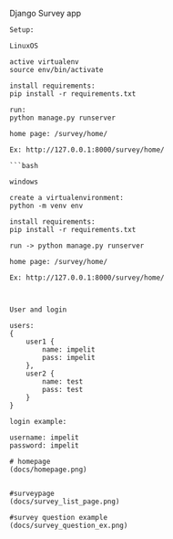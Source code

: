 Django Survey app

``` 
Setup:

LinuxOS

active virtualenv
source env/bin/activate

install requirements:
pip install -r requirements.txt

run:
python manage.py runserver 

home page: /survey/home/

Ex: http://127.0.0.1:8000/survey/home/

```bash

windows 

create a virtualenvironment:
python -m venv env

install requirements:
pip install -r requirements.txt

run -> python manage.py runserver 

home page: /survey/home/

Ex: http://127.0.0.1:8000/survey/home/



User and login

users:
{
    user1 {
        name: impelit
        pass: impelit
    },
    user2 {
        name: test
        pass: test
    }
}

login example:

username: impelit
password: impelit

# homepage
(docs/homepage.png)


#surveypage
(docs/survey_list_page.png)

#survey question example
(docs/survey_question_ex.png)